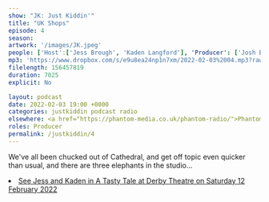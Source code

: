 ```yaml
---
show: "JK: Just Kiddin'"
title: "UK Shops"
episode: 4
season: 
artwork: '/images/JK.jpeg'
people: ['Host':['Jess Brough', 'Kaden Langford'], 'Producer': ['Josh Brunning']]
mp3: 'https://www.dropbox.com/s/e9u8ea24np1n7xm/2022-02-03%2004.mp3?raw=1'
filelength: 156457819
duration: 7025
explicit: No

layout: podcast
date: 2022-02-03 19:00 +0000
categories: justkiddin podcast radio
elsewhere: <a href="https://phantom-media.co.uk/phantom-radio/">Phantom Media</a>
roles: Producer
permalink: /justkiddin/4
---
```


<p>We've all been chucked out of Cathedral, and get off topic even quicker than usual, and there are three elephants in the studio...</p>

<li><a href="https://www.derbytheatre.co.uk/tasty-tale">See Jess and Kaden in A Tasty Tale at Derby Theatre on Saturday 12 February 2022</a></li>
